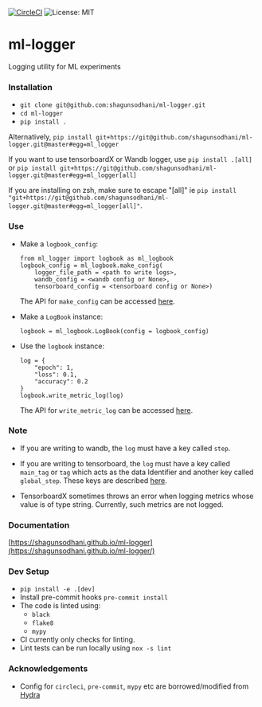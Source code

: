 [![CircleCI](https://circleci.com/gh/shagunsodhani/ml-logger.svg?style=svg)](https://circleci.com/gh/shagunsodhani/ml-logger) ![License: MIT](https://img.shields.io/badge/License-MIT-green.svg)

# ml-logger
Logging utility for ML experiments

### Installation

* `git clone git@github.com:shagunsodhani/ml-logger.git`
* `cd ml-logger`
* `pip install .`

Alternatively, `pip install git+https://git@github.com/shagunsodhani/ml-logger.git@master#egg=ml_logger`

If you want to use tensorboardX or Wandb logger, use `pip install .[all]` or `pip install git+https://git@github.com/shagunsodhani/ml-logger.git@master#egg=ml_logger[all]`

If you are installing on zsh, make sure to escape "[all]" ie `pip install "git+https://git@github.com/shagunsodhani/ml-logger.git@master#egg=ml_logger[all]"`.

### Use

* Make a `logbook_config`:

    ```
    from ml_logger import logbook as ml_logbook
    logbook_config = ml_logbook.make_config(
        logger_file_path = <path to write logs>,
        wandb_config = <wandb config or None>,
        tensorboard_config = <tensorboard config or None>)
    ```

    The API for `make_config` can be accessed [here](https://shagunsodhani.com/ml-logger/logbook.html#ml_logger.logbook.make_config).

* Make a `LogBook` instance:

    ```
    logbook = ml_logbook.LogBook(config = logbook_config)
    ```

* Use the `logbook` instance:

    ```
    log = {
        "epoch": 1,
        "loss": 0.1,
        "accuracy": 0.2
    }
    logbook.write_metric_log(log)
    ```
    The API for `write_metric_log` can be accessed [here](https://shagunsodhani.com/ml-logger/logbook.html#ml_logger.logbook.LogBook.write_metric_log).

### Note

* If you are writing to wandb, the `log` must have a key called `step`.

* If you are writing to tensorboard, the `log` must have a key called `main_tag` or `tag` which acts as the data Identifier and another key called `global_step`. These keys are described [here](https://tensorboardx.readthedocs.io/en/latest/tensorboard.html#tensorboardX.SummaryWriter.add_scalars).

* TensorboardX sometimes throws an error when logging metrics whose value is of type string. Currently, such metrics are not logged.




### Documentation

[https://shagunsodhani.github.io/ml-logger](https://shagunsodhani.github.io/ml-logger/)

### Dev Setup

* `pip install -e .[dev]`
* Install pre-commit hooks `pre-commit install`
* The code is linted using:
    * `black`
    * `flake8`
    * `mypy`
* CI currently only checks for linting. 
* Lint tests can be run locally using `nox -s lint`

### Acknowledgements

* Config for `circleci`, `pre-commit`, `mypy` etc are borrowed/modified from [Hydra](https://github.com/facebookresearch/hydra)
